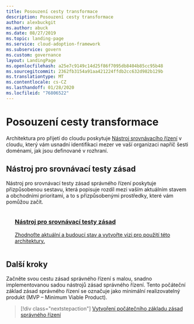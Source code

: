 ```yaml
---
title: Posouzení cesty transformace
description: Posouzení cesty transformace
author: alexbuckgit
ms.author: abuck
ms.date: 08/27/2019
ms.topic: landing-page
ms.service: cloud-adoption-framework
ms.subservice: govern
ms.custom: governance
layout: LandingPage
ms.openlocfilehash: a25e7c9149c14d25f86f7095db8404b85cc95b48
ms.sourcegitcommit: 2362fb3154a91aa421224ffdb2cc632d982b129b
ms.translationtype: MT
ms.contentlocale: cs-CZ
ms.lasthandoff: 01/28/2020
ms.locfileid: "76806522"
---
```

# <a name="assess-your-transformation-journey"></a>Posouzení cesty transformace

Architektura pro přijetí do cloudu poskytuje [Nástroj srovnávacího řízení](https://cafbaseline.com) v cloudu, který vám usnadní identifikaci mezer ve vaší organizaci napříč šesti doménami, jak jsou definované v rozhraní.

## <a name="governance-benchmark-tool"></a>Nástroj pro srovnávací testy zásad

Nástroj pro srovnávací testy zásad správného řízení poskytuje přizpůsobenou sestavu, která popisuje rozdíl mezi vaším aktuálním stavem a obchodními prioritami, a to s přizpůsobenými prostředky, které vám pomůžou začít.

<!-- markdownlint-disable MD033 -->

<ul class="panelContent cardsZ">
    <li style="display: flex; flex-direction: column;">
        <a href="https://cafbaseline.com" style="display: flex; flex-direction: column; flex: 1 0 auto;">
            <div class="cardSize" style="flex: 1 0 auto; display: flex;">
                <div class="cardPadding" style="display: flex;">
                    <div class="card">
                        <div class="cardText">
                            <h3>Nástroj pro srovnávací testy zásad</h3>
                            <p>Zhodnoťte aktuální a budoucí stav a vytvořte vizi pro použití této architektury.</p>
                            <p></p>
                        </div>
                    </div>
                </div>
            </div>
        </a>
    </li>
</ul>

<!-- markdownlint-enable MD033 -->

## <a name="next-steps"></a>Další kroky

Začněte svou cestu zásad správného řízení s malou, snadno implementovanou sadou nástrojů zásad správného řízení. Tento počáteční základ zásad správného řízení se označuje jako minimální realizovatelný produkt (MVP – Minimum Viable Product).

> [!div class="nextstepaction"]
> [Vytvoření počátečního základu zásad správného řízení](./initial-foundation.md)
